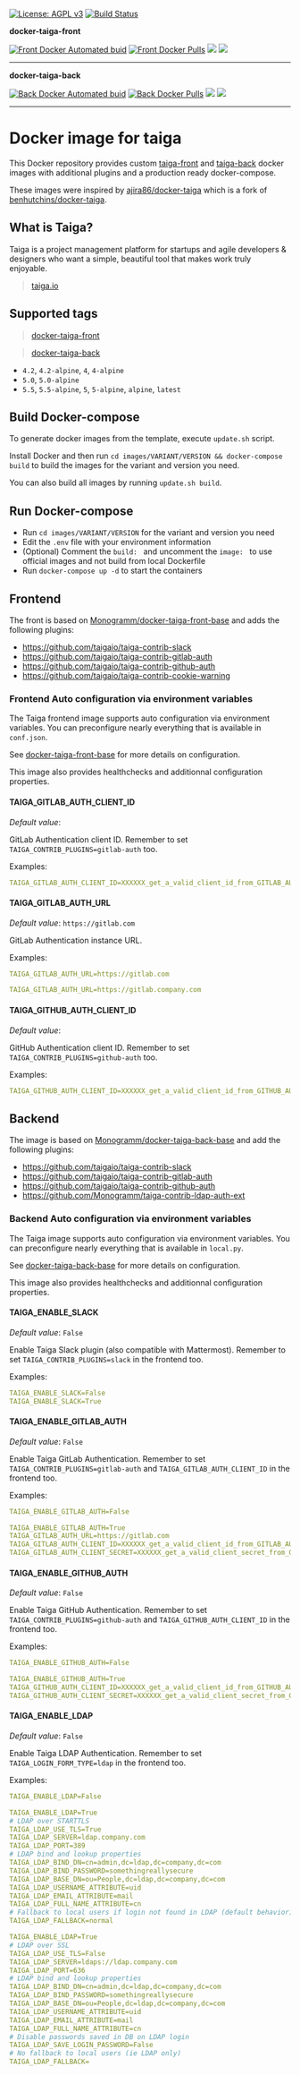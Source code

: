 [![License: AGPL v3][uri_license_image]][uri_license]
[![Build Status](https://travis-ci.org/Monogramm/docker-taiga.svg)](https://travis-ci.org/Monogramm/docker-taiga)

**docker-taiga-front**

[![Front Docker Automated buid](https://img.shields.io/docker/cloud/build/monogramm/docker-taiga-front.svg)](https://hub.docker.com/r/monogramm/docker-taiga-front/)
[![Front Docker Pulls](https://img.shields.io/docker/pulls/monogramm/docker-taiga-front.svg)](https://hub.docker.com/r/monogramm/docker-taiga-front/)
[![](https://images.microbadger.com/badges/version/monogramm/docker-taiga-front.svg)](https://microbadger.com/images/monogramm/docker-taiga-front)
[![](https://images.microbadger.com/badges/image/monogramm/docker-taiga-front.svg)](https://microbadger.com/images/monogramm/docker-taiga-front)

* * *

**docker-taiga-back**

[![Back Docker Automated buid](https://img.shields.io/docker/cloud/build/monogramm/docker-taiga-back.svg)](https://hub.docker.com/r/monogramm/docker-taiga-back/)
[![Back Docker Pulls](https://img.shields.io/docker/pulls/monogramm/docker-taiga-back.svg)](https://hub.docker.com/r/monogramm/docker-taiga-back/)
[![](https://images.microbadger.com/badges/version/monogramm/docker-taiga-back.svg)](https://microbadger.com/images/monogramm/docker-taiga-back)
[![](https://images.microbadger.com/badges/image/monogramm/docker-taiga-back.svg)](https://microbadger.com/images/monogramm/docker-taiga-back)

* * *

# Docker image for taiga

This Docker repository provides custom [taiga-front](https://github.com/taigaio/taiga-front) and [taiga-back](https://github.com/taigaio/taiga-back) docker images with additional plugins and a production ready docker-compose.

These images were inspired by [ajira86/docker-taiga](https://github.com/ajira86/docker-taiga) which is a fork of [benhutchins/docker-taiga](https://github.com/benhutchins/docker-taiga).

## What is Taiga?

Taiga is a project management platform for startups and agile developers & designers who want a simple, beautiful tool that makes work truly enjoyable.

> [taiga.io](https://taiga.io)

## Supported tags

> [docker-taiga-front](https://hub.docker.com/r/monogramm/docker-taiga-front/)

> [docker-taiga-back](https://hub.docker.com/r/monogramm/docker-taiga-back/)

-   `4.2`, `4.2-alpine`, `4`, `4-alpine`
-   `5.0`, `5.0-alpine`
-   `5.5`, `5.5-alpine`, `5`, `5-alpine`, `alpine`, `latest`

## Build Docker-compose

To generate docker images from the template, execute `update.sh` script.

Install Docker and then run `cd images/VARIANT/VERSION && docker-compose build` to build the images for the variant and version you need.

You can also build all images by running `update.sh build`.

## Run Docker-compose

-   Run `cd images/VARIANT/VERSION` for the variant and version you need
-   Edit the `.env` file with your environment information
-   (Optional) Comment the `build: ` and uncomment the `image: ` to use official images and not build from local Dockerfile
-   Run `docker-compose up -d` to start the containers

## Frontend

The front is based on [Monogramm/docker-taiga-front-base](https://github.com/Monogramm/docker-taiga-front-base) and adds the following plugins:

-   <https://github.com/taigaio/taiga-contrib-slack>
-   <https://github.com/taigaio/taiga-contrib-gitlab-auth>
-   <https://github.com/taigaio/taiga-contrib-github-auth>
-   <https://github.com/taigaio/taiga-contrib-cookie-warning>

### Frontend Auto configuration via environment variables

The Taiga frontend image supports auto configuration via environment variables. You can preconfigure nearly everything that is available in `conf.json`.

See [docker-taiga-front-base](https://github.com/Monogramm/docker-taiga-front-base/) for more details on configuration.

This image also provides healthchecks and additionnal configuration properties.

#### TAIGA_GITLAB_AUTH_CLIENT_ID

_Default value_: 

GitLab Authentication client ID. Remember to set `TAIGA_CONTRIB_PLUGINS=gitlab-auth` too.

Examples:

```yml
TAIGA_GITLAB_AUTH_CLIENT_ID=XXXXXX_get_a_valid_client_id_from_GITLAB_AUTH_XXXXXX
```

#### TAIGA_GITLAB_AUTH_URL

_Default value_: `https://gitlab.com`

GitLab Authentication instance URL.

Examples:

```yml
TAIGA_GITLAB_AUTH_URL=https://gitlab.com
```

```yml
TAIGA_GITLAB_AUTH_URL=https://gitlab.company.com
```

#### TAIGA_GITHUB_AUTH_CLIENT_ID

_Default value_: 

GitHub Authentication client ID. Remember to set `TAIGA_CONTRIB_PLUGINS=github-auth` too.

Examples:

```yml
TAIGA_GITHUB_AUTH_CLIENT_ID=XXXXXX_get_a_valid_client_id_from_GITHUB_AUTH_XXXXXX
```

## Backend

The image is based on [Monogramm/docker-taiga-back-base](https://github.com/Monogramm/docker-taiga-back-base) and add the following plugins:

-   <https://github.com/taigaio/taiga-contrib-slack>
-   <https://github.com/taigaio/taiga-contrib-gitlab-auth>
-   <https://github.com/taigaio/taiga-contrib-github-auth>
-   <https://github.com/Monogramm/taiga-contrib-ldap-auth-ext>

### Backend Auto configuration via environment variables

The Taiga image supports auto configuration via environment variables. You can preconfigure nearly everything that is available in `local.py`.

See [docker-taiga-back-base](https://github.com/Monogramm/docker-taiga-back-base/) for more details on configuration.

This image also provides healthchecks and additionnal configuration properties.

#### TAIGA_ENABLE_SLACK

_Default value_: `False`

Enable Taiga Slack plugin (also compatible with Mattermost). Remember to set `TAIGA_CONTRIB_PLUGINS=slack` in the frontend too.

Examples:

```yml
TAIGA_ENABLE_SLACK=False
TAIGA_ENABLE_SLACK=True
```

#### TAIGA_ENABLE_GITLAB_AUTH

_Default value_: `False`

Enable Taiga GitLab Authentication. Remember to set `TAIGA_CONTRIB_PLUGINS=gitlab-auth` and `TAIGA_GITLAB_AUTH_CLIENT_ID` in the frontend too.

Examples:

```yml
TAIGA_ENABLE_GITLAB_AUTH=False
```

```yml
TAIGA_ENABLE_GITLAB_AUTH=True
TAIGA_GITLAB_AUTH_URL=https://gitlab.com
TAIGA_GITLAB_AUTH_CLIENT_ID=XXXXXX_get_a_valid_client_id_from_GITLAB_AUTH_XXXXXX
TAIGA_GITLAB_AUTH_CLIENT_SECRET=XXXXXX_get_a_valid_client_secret_from_GITLAB_AUTH_XXXXXX
```

#### TAIGA_ENABLE_GITHUB_AUTH

_Default value_: `False`

Enable Taiga GitHub Authentication. Remember to set `TAIGA_CONTRIB_PLUGINS=github-auth` and `TAIGA_GITHUB_AUTH_CLIENT_ID` in the frontend too.

Examples:

```yml
TAIGA_ENABLE_GITHUB_AUTH=False
```

```yml
TAIGA_ENABLE_GITHUB_AUTH=True
TAIGA_GITHUB_AUTH_CLIENT_ID=XXXXXX_get_a_valid_client_id_from_GITHUB_AUTH_XXXXXX
TAIGA_GITHUB_AUTH_CLIENT_SECRET=XXXXXX_get_a_valid_client_secret_from_GITHUB_AUTH_XXXXXX
```

#### TAIGA_ENABLE_LDAP

_Default value_: `False`

Enable Taiga LDAP Authentication. Remember to set `TAIGA_LOGIN_FORM_TYPE=ldap` in the frontend too.

Examples:

```yml
TAIGA_ENABLE_LDAP=False
```

```yml
TAIGA_ENABLE_LDAP=True
# LDAP over STARTTLS
TAIGA_LDAP_USE_TLS=True
TAIGA_LDAP_SERVER=ldap.company.com
TAIGA_LDAP_PORT=389
# LDAP bind and lookup properties
TAIGA_LDAP_BIND_DN=cn=admin,dc=ldap,dc=company,dc=com
TAIGA_LDAP_BIND_PASSWORD=somethingreallysecure
TAIGA_LDAP_BASE_DN=ou=People,dc=ldap,dc=company,dc=com
TAIGA_LDAP_USERNAME_ATTRIBUTE=uid
TAIGA_LDAP_EMAIL_ATTRIBUTE=mail
TAIGA_LDAP_FULL_NAME_ATTRIBUTE=cn
# Fallback to local users if login not found in LDAP (default behavior)
TAIGA_LDAP_FALLBACK=normal
```

```yml
TAIGA_ENABLE_LDAP=True
# LDAP over SSL
TAIGA_LDAP_USE_TLS=False
TAIGA_LDAP_SERVER=ldaps://ldap.company.com
TAIGA_LDAP_PORT=636
# LDAP bind and lookup properties
TAIGA_LDAP_BIND_DN=cn=admin,dc=ldap,dc=company,dc=com
TAIGA_LDAP_BIND_PASSWORD=somethingreallysecure
TAIGA_LDAP_BASE_DN=ou=People,dc=ldap,dc=company,dc=com
TAIGA_LDAP_USERNAME_ATTRIBUTE=uid
TAIGA_LDAP_EMAIL_ATTRIBUTE=mail
TAIGA_LDAP_FULL_NAME_ATTRIBUTE=cn
# Disable passwords saved in DB on LDAP login
TAIGA_LDAP_SAVE_LOGIN_PASSWORD=False
# No fallback to local users (ie LDAP only)
TAIGA_LDAP_FALLBACK=
```

[uri_license]: http://www.gnu.org/licenses/agpl.html

[uri_license_image]: https://img.shields.io/badge/License-AGPL%20v3-blue.svg
